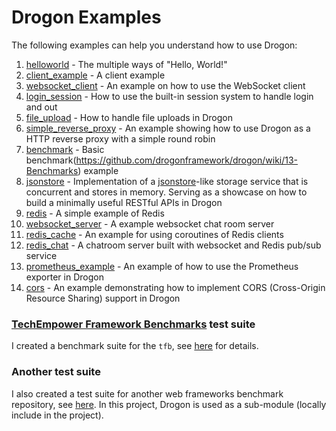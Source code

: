 # Drogon Examples

The following examples can help you understand how to use Drogon:

1. [helloworld](https://github.com/drogonframework/drogon/tree/master/examples/helloworld) - The multiple ways of "Hello, World!"
2. [client_example](https://github.com/drogonframework/drogon/tree/master/examples/client_example/main.cc) - A client example
3. [websocket_client](https://github.com/drogonframework/drogon/tree/master/examples/websocket_client/WebSocketClient.cc) - An example on how to use the WebSocket client
4. [login_session](https://github.com/drogonframework/drogon/tree/master/examples/login_session) - How to use the built-in session system to handle login and out
5. [file_upload](https://github.com/drogonframework/drogon/tree/master/examples/file_upload) - How to handle file uploads in Drogon
6. [simple_reverse_proxy](https://github.com/drogonframework/drogon/tree/master/examples/simple_reverse_proxy) - An example showing how to use Drogon as a HTTP reverse 
proxy with a simple round robin
7. [benchmark](https://github.com/drogonframework/drogon/tree/master/examples/benchmark) - Basic benchmark(https://github.com/drogonframework/drogon/wiki/13-Benchmarks) example
8. [jsonstore](https://github.com/drogonframework/drogon/tree/master/examples/jsonstore) - Implementation of a [jsonstore](https://github.com/bluzi/jsonstore)-like storage service that is concurrent and stores in memory. Serving as a showcase on how to build a minimally useful RESTful APIs in Drogon
9. [redis](https://github.com/drogonframework/drogon/tree/master/examples/redis) - A simple example of Redis
10. [websocket_server](https://github.com/drogonframework/drogon/tree/master/examples/websocket_server) - A example websocket chat room server
11. [redis_cache](https://github.com/drogonframework/drogon/tree/master/examples/redis_cache) - An example for using coroutines of Redis clients
12. [redis_chat](https://github.com/drogonframework/drogon/tree/master/examples/redis_chat) - A chatroom server built with websocket and Redis pub/sub service
13. [prometheus_example](https://github.com/drogonframework/drogon/tree/master/examples/prometheus_example) - An example of how to use the Prometheus exporter in Drogon
14. [cors](https://github.com/drogonframework/drogon/tree/master/examples/cors) - An example demonstrating how to implement CORS (Cross-Origin Resource Sharing) support in Drogon

### [TechEmpower Framework Benchmarks](https://github.com/TechEmpower/FrameworkBenchmarks) test suite

I created a benchmark suite for the `tfb`, see [here](https://github.com/TechEmpower/FrameworkBenchmarks/tree/master/frameworks/C%2B%2B/drogon) for details.

### Another test suite

I also created a test suite for another web frameworks benchmark repository, see [here](https://github.com/the-benchmarker/web-frameworks/tree/master/cpp/drogon).  In this project, Drogon is used as a sub-module (locally include in the project).
